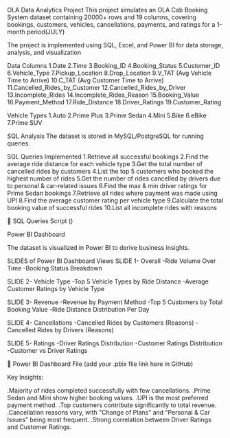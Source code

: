 OLA Data Analytics Project
This project simulates an OLA Cab Booking System dataset containing 20000+ rows and 19 columns, covering bookings, customers, vehicles, cancellations, payments, and ratings for a 1-month period(JULY) 

The project is implemented using SQL, Excel, and Power BI for data storage, analysis, and visualization

Data Columns
1.Date
2.Time
3.Booking_ID
4.Booking_Status
5.Customer_ID
6.Vehicle_Type
7.Pickup_Location
8.Drop_Location
9.V_TAT (Avg Vehicle Time to Arrive)
10.C_TAT (Avg Customer Time to Arrive)
11.Cancelled_Rides_by_Customer
12.Cancelled_Rides_by_Driver
13.Incomplete_Rides
14.Incomplete_Rides_Reason
15.Booking_Value
16.Payment_Method
17.Ride_Distance
18.Driver_Ratings
19.Customer_Rating

Vehicle Types
1.Auto
2.Prime Plus
3.Prime Sedan
4.Mini
5.Bike
6.eBike
7.Prime SUV

SQL Analysis
The dataset is stored in MySQL/PostgreSQL for running queries.

SQL Queries Implemented
1.Retrieve all successful bookings
2.Find the average ride distance for each vehicle type
3.Get the total number of cancelled rides by customers
4.List the top 5 customers who booked the highest number of rides
5.Get the number of rides cancelled by drivers due to personal & car-related issues
6.Find the max & min driver ratings for Prime Sedan bookings
7.Retrieve all rides where payment was made using UPI
8.Find the average customer rating per vehicle type
9.Calculate the total booking value of successful rides
10.List all incomplete rides with reasons

📄 SQL Queries Script
 ()

 Power BI Dashboard

The dataset is visualized in Power BI to derive business insights.

SLIDES of Power BI Dashboard Views
SLIDE 1- Overall
-Ride Volume Over Time
-Booking Status Breakdown

SLIDE 2- Vehicle Type
-Top 5 Vehicle Types by Ride Distance
-Average Customer Ratings by Vehicle Type

SLIDE 3- Revenue
-Revenue by Payment Method
-Top 5 Customers by Total Booking Value
-Ride Distance Distribution Per Day

SLIDE 4- Cancellations
-Cancelled Rides by Customers (Reasons)
-Cancelled Rides by Drivers (Reasons)

SLIDE 5- Ratings
-Driver Ratings Distribution
-Customer Ratings Distribution
-Customer vs Driver Ratings

📄 Power BI Dashboard File
 (add your .pbix file link here in GitHub)

Key Insights:

.Majority of rides completed successfully with few cancellations.
.Prime Sedan and Mini show higher booking values.
.UPI is the most preferred payment method.
.Top customers contribute significantly to total revenue.
.Cancellation reasons vary, with "Change of Plans" and "Personal & Car Issues" being most frequent.
.Strong correlation between Driver Ratings and Customer Ratings.
